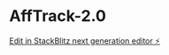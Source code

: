 # AffTrack-2.0

[Edit in StackBlitz next generation editor ⚡️](https://stackblitz.com/~/github.com/AlphaDataOmega/AffTrack-2.0)